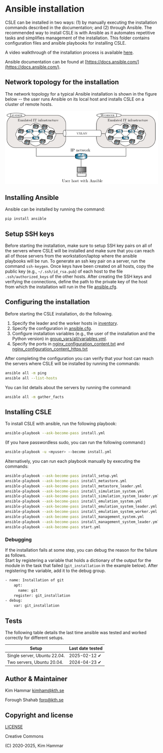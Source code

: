 # Ansible installation

CSLE can be installed in two ways: (1) by manually executing the installation commands described in the documentation; and
(2) through Ansible. The recommended way to install CSLE is with Ansible as it automates repetitive tasks and simplifies management of the installation.
This folder contains configuration files and ansible playbooks for installing CSLE.

A video walkthrough of the installation process is available [here](https://www.youtube.com/watch?v=l_g3sRJwwhc). 

Ansible documentation can be found at [https://docs.ansible.com/](https://docs.ansible.com/).

## Network topology for the installation

The network topology for a typical Ansible installation is shown in the figure below -- the user runs Ansible on its local host and installs CSLE on a cluster of remote hosts.

<p align="center">
<img src="ansible_topology.png" width="600">
</p>

## Installing Ansible

Ansible can be installed by running the command:
```bash
pip install ansible
```

## Setup SSH keys

Before starting the installation, make sure to setup SSH key pairs on all of the servers where CSLE will be installed
and make sure that you can reach all of those servers from the workstation/laptop where the ansible playbooks will be run.
To generate an ssh key pair on a server, run the command `ssh-keygen`. Once keys have been created on all hosts, 
copy the public key (e.g., `~/.ssh/id_rsa.pub`) of each host to the file `.ssh/authorized_keys` of the other hosts.
After creating the SSH keys and verifying the connections, define the path to the private key of the host from which
the installation will run in the file [ansible.cfg](ansible.cfg).

## Configuring the installation

Before starting the CSLE installation, do the following.

1. Specify the leader and the worker hosts in [inventory](inventory).
2. Specify the configuration in [ansible.cfg](ansible.cfg). 
2. Configure installation variables (e.g., the user of the installation and the Python version) in [group_vars/all/variables.yml](group_vars/all/variables.yml).
3. Specify the ports in [nginx_configuration_content.txt](nginx_configuration_content.txt) and [nginx_configuration_content_https.txt](nginx_configuration_content_https.txt)

After completing the configuration you can verify that your host can reach the servers where CSLE will be installed 
by running the commands:

```bash
ansible all -m ping
ansible all --list-hosts
```

You can list details about the servers by running the command:
```bash
ansible all -m gather_facts
```

## Installing CSLE
To install CSLE with ansible, run the following playbook:

```bash
ansible-playbook --ask-become-pass install.yml
```
(If you have passwordless sudo, you can run the following command:)
```bash
ansible-playbook -u <myuser> --become install.yml
```

Alternatively, you can run each playbook manually by executing the commands:
```bash
ansible-playbook --ask-become-pass install_setup.yml
ansible-playbook --ask-become-pass install_metastore.yml
ansible-playbook --ask-become-pass install_metastore_leader.yml
ansible-playbook --ask-become-pass install_simulation_system.yml
ansible-playbook --ask-become-pass install_simulation_system_leader.yml
ansible-playbook --ask-become-pass install_emulation_system.yml
ansible-playbook --ask-become-pass install_emulation_system_leader.yml
ansible-playbook --ask-become-pass install_emulation_system_worker.yml
ansible-playbook --ask-become-pass install_management_system.yml
ansible-playbook --ask-become-pass install_management_system_leader.yml
ansible-playbook --ask-become-pass start.yml
```

### Debugging

If the installation fails at some step, you can debug the reason for the failure as follows.  
Start by registering a variable that holds a dictionary of the output for the module in the task that failed (`git_installation` in the example below). 
After registering the variable, add it to the debug group. 

```bash
- name: Installation of git
    apt:
      name: git
    register: git_installation
- debug:
    var: git_installation
```

## Tests
The following table details the last time ansible was tested and worked correctly for different setups.

| Setup                        | Last date tested |
|------------------------------|------------------|
| Single server, Ubuntu 22.04. | 2025-02-12 ✔     |
| Two servers, Ubuntu 20.04.   | 2024-04-23 ✔     |


## Author & Maintainer

Kim Hammar <kimham@kth.se>

Forough Shahab <foro@kth.se>

## Copyright and license

[LICENSE](../LICENSE.md)

Creative Commons

(C) 2020-2025, Kim Hammar

